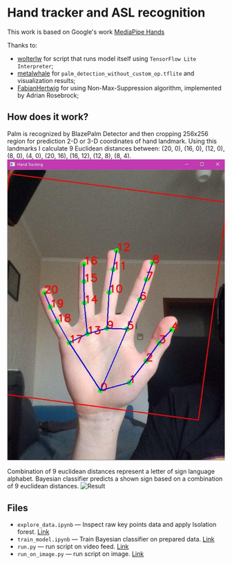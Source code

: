 # Hand tracker and ASL recognition

This work is based on Google's work [MediaPipe Hands](https://google.github.io/mediapipe/solutions/hands)

Thanks to:
 - [wolterlw](https://github.com/wolterlw/hand_tracking) for script that runs model itself using `TensorFlow Lite Interpreter`;
 - [metalwhale](https://github.com/metalwhale/hand_tracking) for `palm_detection_without_custom_op.tflite` and visualization results;
 - [FabianHertwig](https://github.com/FabianHertwig/hand_tracking) for using Non-Max-Suppression algorithm, implemented by Adrian Rosebrock;
 
## How does it work?
Palm is recognized by BlazePalm Detector and then cropping 256x256 region for prediction 2-D or 3-D coordinates of hand landmark. Using this landmarks I calculate 9 Euclidean distances between:
(20, 0), (16, 0), (12, 0), (8, 0), (4, 0), (20, 16), (16, 12), (12, 8), (8, 4).
![](images\photo_2020-04-28_15-19-47.jpg)

Combination of 9 euclidean distances represent a letter of sign language alphabet. Bayesian classifier predicts a shown sign based on a combination of 9 euclidean distances.
![Result](images\hand_landmark_flex.mp4?raw=True "Result")

## Files
- `explore_data.ipynb` — Inspect raw key points data and apply Isolation forest. [Link](explore_data.ipynb)
- `train_model.ipynb` — Train Bayesian classifier on prepared data. [Link](run_ipynb.ipynb)
- `run.py` — run script on video feed. [Link](run.py)
- `run_on_image.py` — run script on image. [Link](run_on_image.py)
